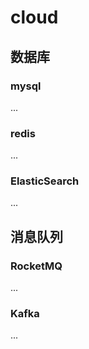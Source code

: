 # cloud
## 数据库
### mysql
...
### redis
...
### ElasticSearch
...
## 消息队列
### RocketMQ
...
### Kafka
...

